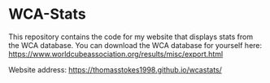 # WCA-Stats
This repository contains the code for my website that displays stats from the WCA database. You can download the WCA database for yourself here: 
https://www.worldcubeassociation.org/results/misc/export.html

Website address: https://thomasstokes1998.github.io/wcastats/
